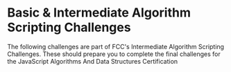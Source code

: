 # Basic & Intermediate Algorithm Scripting Challenges

The following challenges are part of FCC's Intermediate Algorithm Scripting Challenges. These should prepare you to complete the final challenges for the JavaScript Algorithms And Data Structures Certification